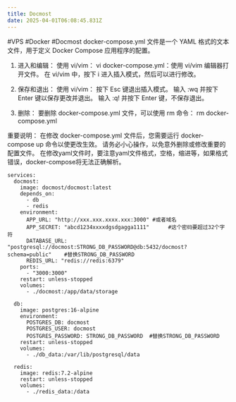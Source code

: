 ```yaml
---
title: Docmost
date: 2025-04-01T06:08:45.831Z
---
```


#VPS #Docker #Docmost
docker-compose.yml 文件是一个 YAML 格式的文本文件，用于定义 Docker Compose 应用程序的配置。

1. 进入和编辑：
使用 vi/vim：
vi docker-compose.yml：使用 vi/vim 编辑器打开文件。
在 vi/vim 中，按下 i 进入插入模式，然后可以进行修改。

3. 保存和退出：
使用 vi/vim：
按下 Esc 键退出插入模式。
输入 :wq 并按下 Enter 键以保存更改并退出。
输入 :q! 并按下 Enter 键，不保存退出。

4. 删除：
要删除 docker-compose.yml 文件，可以使用 rm 命令：
rm docker-compose.yml

重要说明：
在修改 docker-compose.yml 文件后，您需要运行 docker-compose up 命令以使更改生效。
请务必小心操作，以免意外删除或修改重要的配置文件。
在修改yaml文件时，要注意yaml文件格式，空格，缩进等，如果格式错误，docker-compose将无法正确解析。

```
services:
  docmost:
    image: docmost/docmost:latest
    depends_on:
      - db
      - redis
    environment:
      APP_URL: "http://xxx.xxx.xxxx.xxx:3000" #或者域名
      APP_SECRET: "abcd1234xxxxdgsdgagga1111"      #这个密码要超过32个字符
      DATABASE_URL: "postgresql://docmost:STRONG_DB_PASSWORD@db:5432/docmost?schema=public"    #替换STRONG_DB_PASSWORD
      REDIS_URL: "redis://redis:6379"
    ports:
      - "3000:3000"
    restart: unless-stopped
    volumes:
      - ./docmost:/app/data/storage

  db:
    image: postgres:16-alpine
    environment:
      POSTGRES_DB: docmost
      POSTGRES_USER: docmost
      POSTGRES_PASSWORD: STRONG_DB_PASSWORD  #替换STRONG_DB_PASSWORD
    restart: unless-stopped
    volumes:
      - ./db_data:/var/lib/postgresql/data

  redis:
    image: redis:7.2-alpine
    restart: unless-stopped
    volumes:
      - ./redis_data:/data
```
